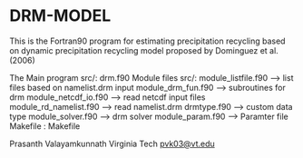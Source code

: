 # DRM-MODEL
This is the Fortran90 program for estimating precipitation recycling
 based on dynamic precipitation recycling model proposed by Dominguez
et al. (2006)

The Main program src/: drm.f90 
Module files	 src/: module_listfile.f90    --> list files based on namelist.drm input
		       module_drm_fun.f90  	  --> subroutines for drm
		       module_netcdf_io.f90   --> read netcdf input files    
		       module_rd_namelist.f90 --> read namelist.drm
		       drmtype.f90  	  --> custom data type
		       module_solver.f90	  --> drm solver
		       module_param.f90	  --> Paramter file
Makefile	 : Makefile          

Prasanth Valayamkunnath Virginia Tech
pvk03@vt.edu	
